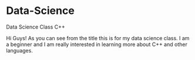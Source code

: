 # Data-Science
Data Science Class C++

Hi Guys! As you can see from the title this is for my data science class. I am a beginner and I am really interested in
learning more about C++ and other languages.
